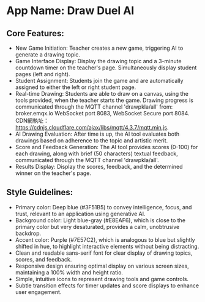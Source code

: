 # **App Name**: Draw Duel AI

## Core Features:

- New Game Initiation: Teacher creates a new game, triggering AI to generate a drawing topic.
- Game Interface Display: Display the drawing topic and a 3-minute countdown timer on the teacher's page. Simultaneously display student pages (left and right).
- Student Assignment: Students join the game and are automatically assigned to either the left or right student page.
- Real-time Drawing: Students are able to draw on a canvas, using the tools provided, when the teacher starts the game. Drawing progress is communicated through the MQTT channel 'drawpkla/all' from: broker.emqx.io WebSocket port 8083, WebSocket Secure port 8084. CDN網執址：https://cdnjs.cloudflare.com/ajax/libs/mqtt/4.3.7/mqtt.min.js.
- AI Drawing Evaluation: After time is up, the AI tool evaluates both drawings based on adherence to the topic and artistic merit.
- Score and Feedback Generation: The AI tool provides scores (0-100) for each drawing, along with brief (50 characters) textual feedback, communicated through the MQTT channel 'drawpkla/all'.
- Results Display: Display the scores, feedback, and the determined winner on the teacher's page.

## Style Guidelines:

- Primary color: Deep blue (#3F51B5) to convey intelligence, focus, and trust, relevant to an application using generative AI.
- Background color: Light blue-gray (#E8EAF6), which is close to the primary color but very desaturated, provides a calm, unobtrusive backdrop.
- Accent color: Purple (#7E57C2), which is analogous to blue but slightly shifted in hue, to highlight interactive elements without being distracting.
- Clean and readable sans-serif font for clear display of drawing topics, scores, and feedback.
- Responsive design ensuring optimal display on various screen sizes, maintaining a 100% width and height ratio.
- Simple, intuitive icons to represent drawing tools and game controls.
- Subtle transition effects for timer updates and score displays to enhance user engagement.
